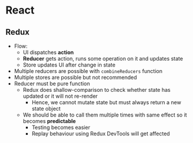 # **React**

## **Redux**

* Flow:
  * UI dispatches **action**
  * **Reducer** gets action, runs some operation on it and updates state
  * Store updates UI after change in state
* Multiple reducers are possible with `combineReducers` function
* Multiple stores are possible but not recommended
* Reducer must be pure function
  * Redux does shallow-comparison to check whether state has updated or it will not re-render
    * Hence, we cannot mutate state but must always return a new state object
  * We should be able to call them multiple times with same effect so it becomes **predictable** 
    * Testing becomes easier
    * Replay behaviour using Redux DevTools will get affected
